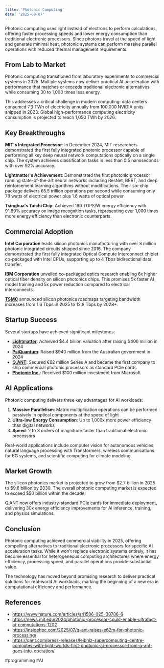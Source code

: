 ```yaml
---
title: 'Photonic Computing'
date: '2025-08-07'
---
```

Photonic computing uses light instead of electrons to perform calculations, offering faster processing speeds and lower energy consumption than traditional electronic processors. Since photons travel at the speed of light and generate minimal heat, photonic systems can perform massive parallel operations with reduced thermal management requirements.

## From Lab to Market

Photonic computing transitioned from laboratory experiments to commercial systems in 2025. Multiple systems now deliver practical AI acceleration with performance that matches or exceeds traditional electronic alternatives while consuming 30 to 1,000 times less energy.

This addresses a critical challenge in modern computing: data centers consumed 7.3 TWh of electricity annually from 100,000 NVIDIA units shipped in 2023. Global high-performance computing electricity consumption is projected to reach 1,050 TWh by 2026.

## Key Breakthroughs

**MIT's Integrated Processor**: In December 2024, MIT researchers demonstrated the first fully integrated photonic processor capable of performing all key deep neural network computations optically on a single chip. The system achieves classification tasks in less than 0.5 nanoseconds with over 92% accuracy.

**Lightmatter's Achievement**: Demonstrated the first photonic processor running state-of-the-art neural networks including ResNet, BERT, and deep reinforcement learning algorithms without modifications. Their six-chip package delivers 65.5 trillion operations per second while consuming only 78 watts of electrical power plus 1.6 watts of optical power.

**Tsinghua's Taichi Chip**: Achieved 160 TOPS/W energy efficiency with 91.89% accuracy on image recognition tasks, representing over 1,000 times more energy efficiency than electronic counterparts.

## Commercial Adoption

**Intel Corporation** leads silicon photonics manufacturing with over 8 million photonic integrated circuits shipped since 2016. The company demonstrated the first fully integrated Optical Compute Interconnect chiplet co-packaged with Intel CPUs, supporting up to 4 Tbps bidirectional data transfer.

**IBM Corporation** unveiled co-packaged optics research enabling 6x higher optical fiber density on silicon photonics chips. This promises 5x faster AI model training and 5x power reduction compared to electrical interconnects.

**[TSMC](https://research.tsmc.com/page/on-chip-interconnect/21.html)** announced silicon photonics roadmaps targeting bandwidth increases from 1.6 Tbps in 2025 to 12.8 Tbps by 2028+.

## Startup Success

Several startups have achieved significant milestones:

- **[Lightmatter](https://lightmatter.co/)**: Achieved $4.4 billion valuation after raising $400 million in 2024
- **[PsiQuantum](https://www.psiquantum.com/)**: Raised $940 million from the Australian government in 2024
- **[Q.ANT](https://qant.com/)**: Secured €62 million Series A and became the first company to ship commercial photonic processors as standard PCIe cards
- **[Photonic Inc.](https://photonic.com/)**: Received $100 million investment from Microsoft

## AI Applications

Photonic computing delivers three key advantages for AI workloads:

1. **Massive Parallelism**: Matrix multiplication operations can be performed passively in optical components at the speed of light
2. **Ultra-low Energy Consumption**: Up to 1,000x more power efficiency than digital networks
3. **Speed**: 2 to 3 orders of magnitude faster than traditional electronic processors

Real-world applications include computer vision for autonomous vehicles, natural language processing with Transformers, wireless communications for 6G systems, and scientific computing for climate modeling.

## Market Growth

The silicon photonics market is projected to grow from $2.7 billion in 2025 to $9.6 billion by 2030. The overall photonic computing market is expected to exceed $50 billion within the decade.

Q.ANT now offers industry-standard PCIe cards for immediate deployment, delivering 30x energy efficiency improvements for AI inference, training, and physics simulations.

## Conclusion

Photonic computing achieved commercial viability in 2025, offering compelling alternatives to traditional electronic processors for specific AI acceleration tasks. While it won't replace electronic systems entirely, it has become essential for heterogeneous computing architectures where energy efficiency, processing speed, and parallel operations provide substantial value.

The technology has moved beyond promising research to deliver practical solutions for real-world AI workloads, marking the beginning of a new era in computational efficiency and performance.

## References

- <https://www.nature.com/articles/s41586-025-08786-6>
- <https://news.mit.edu/2024/photonic-processor-could-enable-ultrafast-ai-computations-1202>
- <https://insidehpc.com/2025/07/q-ant-raises-e62m-for-photonic-processing/>
- <https://qant.com/press-releases/leibniz-supercomputing-centre-computes-with-light-worlds-first-photonic-ai-processor-from-q-ant-goes-into-operation/>

#programming #AI
